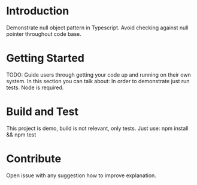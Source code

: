 # Introduction 
Demonstrate null object pattern in Typescript. Avoid checking against null pointer throughout code base. 

# Getting Started
TODO: Guide users through getting your code up and running on their own system. In this section you can talk about:
In order to demonstrate just run tests. Node is required.

# Build and Test
This project is demo, build is not relevant, only tests. 
Just use: npm install && npm test

# Contribute
Open issue with any suggestion how to improve explanation.

